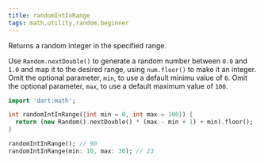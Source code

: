 ```yaml
---
title: randomIntInRange
tags: math,utility,random,beginner
---
```


Returns a random integer in the specified range.

Use `Random.nextDouble()` to generate a random number between `0.0` and `1.0` and map it to the desired range, using `num.floor()` to make it an integer.
Omit the optional parameter, `min`, to use a default minimu value of `0`.
Omit the optional parameter, `max`, to use a default maximum value of `100`.

```dart
import 'dart:math';

int randomIntInRange({int min = 0, int max = 100}) {
  return (new Random().nextDouble() * (max - min + 1) + min).floor();
}
```

```dart
randomIntInRange(); // 90
randomIntInRange(min: 10, max: 30); // 23
```
